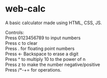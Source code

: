 # web-calc        
           
A basic calculator made using HTML, CSS, JS.              
                
Controls:   
Press 0123456789 to input numbers      
Press c to clear           
Press . for floating point numbers             
Press <- Backspace to erase a digit             
Press ^ to multiply 10 to the power of n             
Press z to make the number negative/positive                 
Press /*-+= for operations.           
